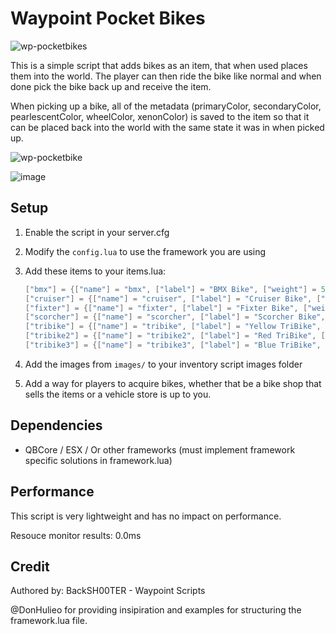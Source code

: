 # Waypoint Pocket Bikes

![wp-pocketbikes](https://github.com/WaypointRP/wp-pocketbikes/assets/18689469/b7ed3143-870b-4ad3-b091-f8f4f655b66e)

This is a simple script that adds bikes as an item, that when used places them into the world. The player can then ride the bike like normal and when done pick the bike back up and receive the item.

When picking up a bike, all of the metadata (primaryColor, secondaryColor, pearlescentColor, wheelColor, xenonColor) is saved to the item so that it can be placed back into the world with the same state it was in when picked up. 

![wp-pocketbike](https://github.com/WaypointRP/wp-pocketbikes/assets/18689469/656c17d6-213f-4bd2-ad4b-de1603f6ce99)

![image](https://github.com/WaypointRP/wp-pocketbikes/assets/18689469/a76a9792-d365-4ded-a8d8-7b7ff3bc3da3)


## Setup

1. Enable the script in your server.cfg

2. Modify the `config.lua` to use the framework you are using

3. Add these items to your items.lua:
    ```lua
    ["bmx"] = {["name"] = "bmx", ["label"] = "BMX Bike", ["weight"] = 500, ["type"] = "item", ["image"] = "bmx.png", ["unique"] = true, ["useable"] = true, ["shouldClose"] = true, ["combinable"] = nil, ["description"] = "A BMX bike"},
    ["cruiser"] = {["name"] = "cruiser", ["label"] = "Cruiser Bike", ["weight"] = 500, ["type"] = "item", ["image"] = "cruiser.png", ["unique"] = true, ["useable"] = true, ["shouldClose"] = true, ["combinable"] = nil, ["description"] = "A Cruiser bike"},
    ["fixter"] = {["name"] = "fixter", ["label"] = "Fixter Bike", ["weight"] = 500, ["type"] = "item", ["image"] = "fixter.png", ["unique"] = true, ["useable"] = true, ["shouldClose"] = true, ["combinable"] = nil, ["description"] = "A Fixter bike"},
    ["scorcher"] = {["name"] = "scorcher", ["label"] = "Scorcher Bike", ["weight"] = 500, ["type"] = "item", ["image"] = "scorcher.png", ["unique"] = true, ["useable"] = true, ["shouldClose"] = true, ["combinable"] = nil, ["description"] = "A Scorcher bike"},
    ["tribike"] = {["name"] = "tribike", ["label"] = "Yellow TriBike", ["weight"] = 500, ["type"] = "item", ["image"] = "tribike.png", ["unique"] = true, ["useable"] = true, ["shouldClose"] = true, ["combinable"] = nil, ["description"] = "A yellow Tribike"},
    ["tribike2"] = {["name"] = "tribike2", ["label"] = "Red TriBike", ["weight"] = 500, ["type"] = "item", ["image"] = "tribike2.png", ["unique"] = true, ["useable"] = true, ["shouldClose"] = true, ["combinable"] = nil, ["description"] = "A red Tribike"},
    ["tribike3"] = {["name"] = "tribike3", ["label"] = "Blue TriBike", ["weight"] = 500, ["type"] = "item", ["image"] = "tribike3.png", ["unique"] = true, ["useable"] = true, ["shouldClose"] = true, ["combinable"] = nil, ["description"] = "A blue Tribike"},
    ```

4. Add the images from `images/` to your inventory script images folder

5. Add a way for players to acquire bikes, whether that be a bike shop that sells the items or a vehicle store is up to you.

## Dependencies
- QBCore / ESX / Or other frameworks (must implement framework specific solutions in framework.lua)

## Performance
This script is very lightweight and has no impact on performance.

Resouce monitor results: 0.0ms

## Credit
Authored by: BackSH00TER - Waypoint Scripts

@DonHulieo for providing insipiration and examples for structuring the framework.lua file.
